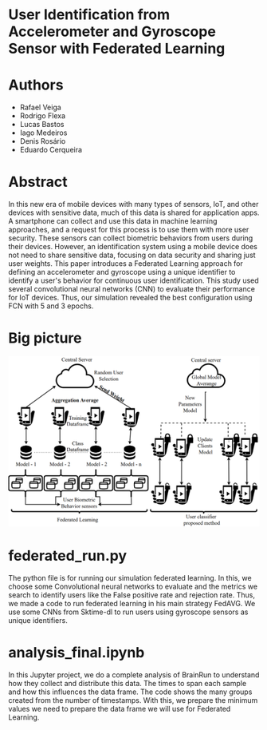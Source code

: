 # User Identification from Accelerometer and Gyroscope Sensor with Federated Learning

# Authors
- Rafael Veiga 
- Rodrigo Flexa
- Lucas Bastos
- Iago Medeiros
- Denis Rosário
- Eduardo Cerqueira

# Abstract

In this new era of mobile devices with many types of sensors, IoT, and other devices with sensitive data, much of this data is shared for application apps. A smartphone can collect and use this data in machine learning approaches, and a request for this process is to use them with more user security. These sensors can collect biometric behaviors from users during their devices. However, an identification system using a mobile device does not need to share sensitive data, focusing on data security and sharing just user weights. This paper introduces a Federated Learning approach for defining an accelerometer and gyroscope using a unique identifier to identify a user's behavior for continuous user identification. This study used several convolutional neural networks (CNN) to evaluate their performance for IoT devices. Thus, our simulation revealed the best configuration using FCN with 5 and 3 epochs.

# Big picture

![alt text](big.PNG)

# federated_run.py

The python file is for running our simulation federated learning. In this, we choose some Convolutional neural networks to evaluate and the metrics we search to identify users like the False positive rate and rejection rate. Thus, we made a code to run federated learning in his main strategy FedAVG. We use some CNNs from Sktime-dl to run users using gyroscope sensors as unique identifiers.

# analysis_final.ipynb

In this Jupyter project, we do a complete analysis of BrainRun to understand how they collect and distribute this data. The times to span each sample and how this influences the data frame. The code shows the many groups created from the number of timestamps. With this, we prepare the minimum values we need to prepare the data frame we will use for Federated Learning. 

